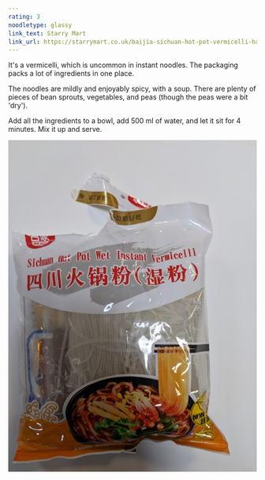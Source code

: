 ```yaml
---
rating: 3
noodletype: glassy
link_text: Starry Mart
link_url: https://starrymart.co.uk/baijia-sichuan-hot-pot-vermicelli-hand-crafted-188g.html
---
```


It's a vermicelli, which is uncommon in instant noodles.  The packaging packs a lot of ingredients in one place.  

The noodles are mildly and enjoyably spicy, with a soup.  There are plenty of pieces of bean sprouts, vegetables, and peas (though the peas were a bit 'dry').  

Add all the ingredients to a bowl, add 500 ml of water, and let it sit for 4 minutes.  Mix it up and serve. 


![Baijia Hand-Crafted Sichuan Hotpot Wet Instant Vermicelli](images/014.jpg)